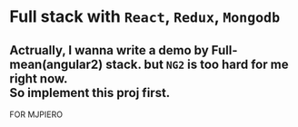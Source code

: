 # Full stack with `React`, `Redux`, `Mongodb`

Actrually, I wanna write a demo by Full-mean(angular2) stack. but `NG2` is too hard for me right now.   
So implement this proj first.
---
FOR MJPIERO